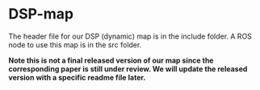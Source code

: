 # DSP-map
The header file for our DSP (dynamic) map is in the include folder. A ROS node to use this map is in the src folder.


__Note this is not a final released version of our map since the corresponding paper is still under review. We will update the released version with a specific readme file later.__

